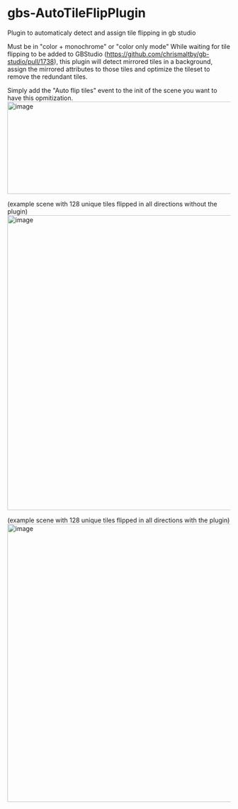 # gbs-AutoTileFlipPlugin
Plugin to automaticaly detect and assign tile flipping in gb studio

Must be in "color + monochrome" or "color only mode"
While waiting for tile flipping to be added to GBStudio (https://github.com/chrismaltby/gb-studio/pull/1738), 
this plugin will detect mirrored tiles in a background, assign the mirrored attributes to those tiles and optimize the tileset to remove the redundant tiles.

Simply add the "Auto flip tiles" event to the init of the scene you want to have this opmitization.
<img width="523" height="208" alt="image" src="https://github.com/user-attachments/assets/c200f835-c82f-4174-a073-534cbc0d53af" />

(example scene with 128 unique tiles flipped in all directions without the plugin)
<img width="586" height="665" alt="image" src="https://github.com/user-attachments/assets/e315cbb8-4d6a-4258-a3ee-c62f8d802723" />

(example scene with 128 unique tiles flipped in all directions with the plugin)
<img width="589" height="627" alt="image" src="https://github.com/user-attachments/assets/b4d0506d-265a-4d89-9fbf-cb6ead0837dc" />

